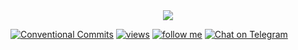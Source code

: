 <div align="center">
  <a href="https://r44.cx">
    <img src="https://raw.githubusercontent.com/r44cx/r44cx/main/R44cx.svg?sanitize=true">
  </a>
</div>

[![Conventional Commits](https://img.shields.io/badge/Conventional%20Commits-1.0.0-yellow.svg)](https://conventionalcommits.org)
[![views](https://komarev.com/ghpvc/?username=r44cx)](#)
[![follow me](https://img.shields.io/github/followers/r44cx?label=follow%20me&style=social)](#)
[![Chat on Telegram](https://img.shields.io/badge/Chat%20on-Telegram-brightgreen.svg)](https://t.me/r44cx) <br>
